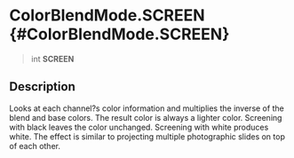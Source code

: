 ColorBlendMode.SCREEN {#ColorBlendMode.SCREEN}
=====================

> int **SCREEN**

Description
-----------

Looks at each channel?s color information and multiplies the inverse of
the blend and base colors. The result color is always a lighter color.
Screening with black leaves the color unchanged. Screening with white
produces white. The effect is similar to projecting multiple
photographic slides on top of each other.
